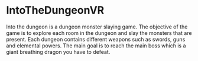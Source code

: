 # IntoTheDungeonVR
Into the dungeon is a dungeon monster slaying game. The objective of the game is to explore each room in the dungeon and slay the monsters that are present. Each dungeon contains different weapons such as swords, guns and elemental powers. The main goal is to reach the main boss which is a giant breathing dragon you have to defeat.
